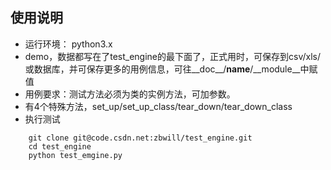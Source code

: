 ## 使用说明

* 运行环境： python3.x
* demo，数据都写在了test_engine的最下面了，正式用时，可保存到csv/xls/或数据库，并可保存更多的用例信息，可往__doc__/__name__/__module__中赋值
* 用例要求：测试方法必须为类的实例方法，可加参数。
* 有4个特殊方法，set_up/set_up_class/tear_down/tear_down_class
* 执行测试

```
    git clone git@code.csdn.net:zbwill/test_engine.git
    cd test_engine
    python test_emgine.py
```